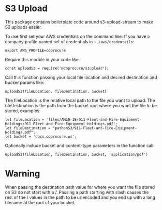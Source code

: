 # S3 Upload

This package contains boilerplate code around s3-upload-stream to make S3 uploads easier.

To use first set your AWS credentials on the command line. If you have a company profile named set of credentials in ```~./aws/credentails```:

```
export AWS_PROFILE=coprocure
```

Require this module in your code like:
```
const uploadS3 = require('@coprocure/s3upload');
```

Call this function passing your local file location and desired destination and bucker params like:

```
uploadS3(fileLocation, fileDestination, bucket)
```

The fileLocation is the relative local path to the file you want to upload. The fileDestination is the path from the bucket root where you want the file to be stored, examples:

```
let fileLocation = 'files/AM10-18/911-Fleet-and-Fire-Equipment-Holdings/911-Fleet-and-Fire-Equipment-Holdings.pdf';
let fileDestination = "pathonS3/911-Fleet-and-Fire-Equipment-Holdings.pdf";
let bucket = 'docs.coprocure.us';
```

Optionally include bucket and content-type parameters in the function call:

```
uploadS3(fileLocation, fileDestination, bucket, 'application/pdf')
```

# Warning

When passing the destination path value for where you want the file stored on S3 do not start with a /. Passing a path starting with slash causes the rest of the / values in the path to be urlencoded and you end up with a long filename at the root of your bucket.